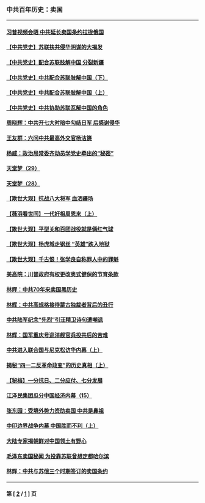 ### 中共百年历史：卖国
---
#### [习普视频会晤 中共延长卖国条约拉拢俄国](../../pages/nf1176117/n13060971.md?01090430) 
#### [【中共党史】苏联扶共侵华阴谋的大揭发](../../pages/nf1176117/n13056050.md?01090430) 
#### [【中共党史】配合苏联肢解中国 分裂新疆](../../pages/nf1176117/n13040700.md?01090430) 
#### [【中共党史】中共配合苏联肢解中国（下）](../../pages/nf1176117/n13035660.md?01090430) 
#### [【中共党史】中共配合苏联肢解中国（上）](../../pages/nf1176117/n13030262.md?01090430) 
#### [【中共党史】中共协助苏联瓦解中国的角色](../../pages/nf1176117/n13018109.md?01090430) 
#### [周晓辉：中共开七大时暗中勾结日军 后感谢侵华](../../pages/nf1176117/n12921960.md?01090430) 
#### [王友群：六问中共最高外交官杨洁篪](../../pages/nf1176117/n12836495.md?01090430) 
#### [杨威：政治局常委齐动员学党史牵出的“秘密”](../../pages/nf1176117/n12764642.md?01090430) 
#### [天堂梦（29）](../../pages/nf1176117/n12408465.md?01090430) 
#### [天堂梦（28）](../../pages/nf1176117/n12408309.md?01090430) 
#### [【欺世大观】抗战八大将军 血洒疆场](../../pages/nf1176117/n12357044.md?01090430) 
#### [【薇羽看世间】一代奸相周恩来（上）](../../pages/nf1176117/n12401109.md?01090430) 
#### [【欺世大观】平型关和百团战役就是俩红气球](../../pages/nf1176117/n12359157.md?01090430) 
#### [【欺世大观】杨虎城走钢丝 “英雄”跌入地狱](../../pages/nf1176117/n12358840.md?01090430) 
#### [【欺世大观】千古恨！张学良自称罪人中的罪魁](../../pages/nf1176117/n12358629.md?01090430) 
#### [美高院：川普政府有权更改奥式健保的节育条款](../../pages/nf1176117/n12242171.md?01090430) 
#### [林辉：中共70年来卖国黑历史](../../pages/nf1176117/n11552181.md?01090430) 
#### [林辉：中共高规格接待蒙古独裁者背后的丑行](../../pages/nf1176117/n11225005.md?01090430) 
#### [中共陆军纪念“先烈”引汪精卫诗句遭嘲讽](../../pages/nf1176117/n11153345.md?01090430) 
#### [林辉：国军重庆号巡洋舰官兵投共后的苦难](../../pages/nf1176117/n10997801.md?01090430) 
#### [中共进入联合国与尼克松访华内幕（上）](../../pages/nf1176117/n10138788.md?01090430) 
#### [揭秘“四一二反革命政变”的历史真相（上）](../../pages/nf1176117/n9996650.md?01090430) 
#### [【秘档】一分抗日、二分应付、七分发展](../../pages/nf1176117/n9331484.md?01090430) 
#### [江泽民集团瓜分中国经济内幕（15）](../../pages/nf1176117/n9268584.md?01090430) 
#### [张东园：受境外势力资助卖国 中共是鼻祖](../../pages/nf1176117/n9272480.md?01090430) 
#### [中印边界战争内幕 中国胜而不利（上）](../../pages/nf1176117/n9252458.md?01090430) 
#### [大陆专家揭朝鲜对中国领土有野心](../../pages/nf1176117/n9074056.md?01090430) 
#### [毛泽东卖国秘闻 为投靠苏联曾想定都哈尔滨](../../pages/nf1176117/n9058631.md?01090430) 
#### [林辉：中共与苏俄三个时期签订的卖国条约](../../pages/nf1176117/n9036062.md?01090430) 

---
#### 第 [ [2](./2.md?01090430) / [1](./1.md?01090430) ] 页
